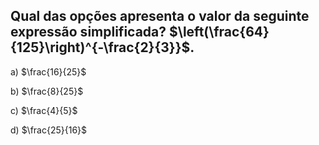 
## Qual das opções apresenta o valor da seguinte expressão simplificada? $\left(\frac{64}{125}\right)^{-\frac{2}{3}}$.


a) $\frac{16}{25}$

b) $\frac{8}{25}$

c) $\frac{4}{5}$

d) $\frac{25}{16}$

